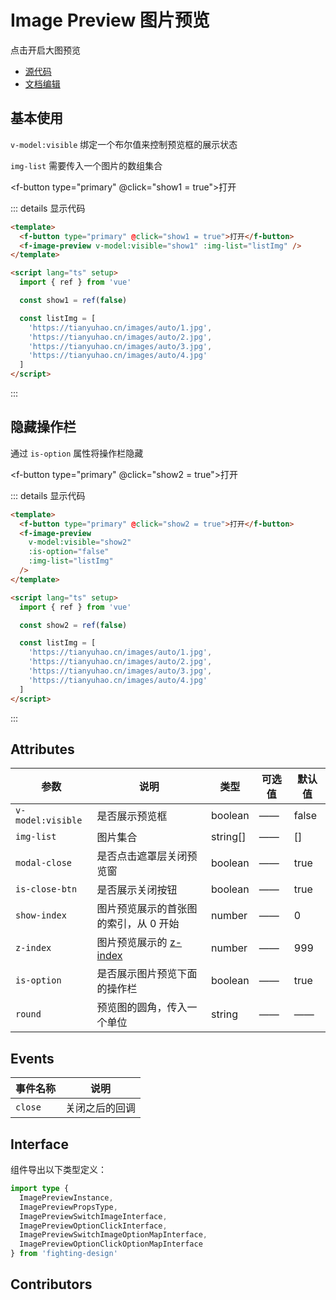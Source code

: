 # Image Preview 图片预览

点击开启大图预览

- [源代码](https://github.com/FightingDesign/fighting-design/tree/master/packages/fighting-design/image-preview)
- [文档编辑](https://github.com/FightingDesign/fighting-design/blob/master/docs/docs/components/image-preview.md)

## 基本使用

`v-model:visible` 绑定一个布尔值来控制预览框的展示状态

`img-list` 需要传入一个图片的数组集合

<f-button type="primary" @click="show1 = true">打开</f-button>
<f-image-preview v-model:visible="show1" :img-list="listImg" />

::: details 显示代码

```html
<template>
  <f-button type="primary" @click="show1 = true">打开</f-button>
  <f-image-preview v-model:visible="show1" :img-list="listImg" />
</template>

<script lang="ts" setup>
  import { ref } from 'vue'

  const show1 = ref(false)

  const listImg = [
    'https://tianyuhao.cn/images/auto/1.jpg',
    'https://tianyuhao.cn/images/auto/2.jpg',
    'https://tianyuhao.cn/images/auto/3.jpg',
    'https://tianyuhao.cn/images/auto/4.jpg'
  ]
</script>
```

:::

## 隐藏操作栏

通过 `is-option` 属性将操作栏隐藏

<f-button type="primary" @click="show2 = true">打开</f-button>
<f-image-preview v-model:visible="show2" :is-option="false" :img-list="listImg" />

::: details 显示代码

```html
<template>
  <f-button type="primary" @click="show2 = true">打开</f-button>
  <f-image-preview
    v-model:visible="show2"
    :is-option="false"
    :img-list="listImg"
  />
</template>

<script lang="ts" setup>
  import { ref } from 'vue'

  const show2 = ref(false)

  const listImg = [
    'https://tianyuhao.cn/images/auto/1.jpg',
    'https://tianyuhao.cn/images/auto/2.jpg',
    'https://tianyuhao.cn/images/auto/3.jpg',
    'https://tianyuhao.cn/images/auto/4.jpg'
  ]
</script>
```

:::

## Attributes

| 参数              | 说明                                                                               | 类型     | 可选值 | 默认值 |
| ----------------- | ---------------------------------------------------------------------------------- | -------- | ------ | ------ |
| `v-model:visible` | 是否展示预览框                                                                     | boolean  | ——     | false  |
| `img-list`        | 图片集合                                                                           | string[] | ——     | []     |
| `modal-close`     | 是否点击遮罩层关闭预览窗                                                           | boolean  | ——     | true   |
| `is-close-btn`    | 是否展示关闭按钮                                                                   | boolean  | ——     | true   |
| `show-index`      | 图片预览展示的首张图的索引，从 0 开始                                              | number   | ——     | 0      |
| `z-index`         | 图片预览展示的 [z-index](https://developer.mozilla.org/zh-CN/docs/Web/CSS/z-index) | number   | ——     | 999    |
| `is-option`       | 是否展示图片预览下面的操作栏                                                       | boolean  | ——     | true   |
| `round`           | 预览图的圆角，传入一个单位                                                         | string   | ——     | ——     |

## Events

| 事件名称 | 说明           |
| -------- | -------------- |
| `close`  | 关闭之后的回调 |

## Interface

组件导出以下类型定义：

```ts
import type {
  ImagePreviewInstance,
  ImagePreviewPropsType,
  ImagePreviewSwitchImageInterface,
  ImagePreviewOptionClickInterface,
  ImagePreviewSwitchImageOptionMapInterface,
  ImagePreviewOptionClickOptionMapInterface
} from 'fighting-design'
```

## Contributors

<a href="https://github.com/Tyh2001" target="_blank">
  <f-avatar round src="https://avatars.githubusercontent.com/u/73180970?v=4" />
</a>

<script setup lang="ts">
  import { ref } from 'vue'

  const show1 = ref(false)
  const show2 = ref(false)
  const listImg = [
    'https://tianyuhao.cn/images/auto/1.jpg',
    'https://tianyuhao.cn/images/auto/2.jpg',
    'https://tianyuhao.cn/images/auto/3.jpg',
    'https://tianyuhao.cn/images/auto/4.jpg'
  ]
</script>
